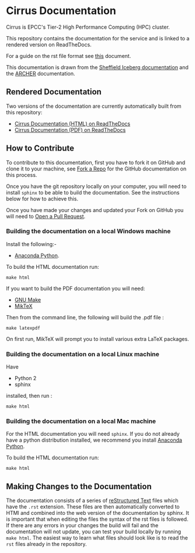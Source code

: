 # Cirrus Documentation

Cirrus is EPCC's Tier-2 High Performance Computing (HPC) cluster.

This repository contains the documentation for the service and is linked
to a rendered version on ReadTheDocs.

For a guide on the rst file format see
[this](http://thomas-cokelaer.info/tutorials/sphinx/rest_syntax.html)
document.

This documentation is drawn from the [Sheffield Iceberg
documentation](https://github.com/rcgsheffield/sheffield_hpc) and the
[ARCHER](http://www.archer.ac.uk) documentation.

## Rendered Documentation

Two versions of the documentation are currently automatically built from
this repository:

- [Cirrus Documentation (HTML) on
  ReadTheDocs](http://cirrus.readthedocs.io/)
- [Cirrus Documentation (PDF) on
  ReadTheDocs](https://readthedocs.org/projects/cirrus/downloads/pdf/latest/)

## How to Contribute

To contribute to this documentation, first you have to fork it on GitHub
and clone it to your machine, see [Fork a
Repo](https://help.github.com/articles/fork-a-repo/) for the GitHub
documentation on this process.

Once you have the git repository locally on your computer, you will need
to install `sphinx` to be able to build the documentation. See the
instructions below for how to achieve this.

Once you have made your changes and updated your Fork on GitHub you will
need to [Open a Pull
Request](https://help.github.com/articles/using-pull-requests/).

### Building the documentation on a local Windows machine

Install the following:-

- [Anaconda Python](https://store.continuum.io/cshop/anaconda).

To build the HTML documentation run:

    make html

If you want to build the PDF documentation you will need:

- [GNU Make](http://gnuwin32.sourceforge.net/packages/make.htm)
- [MikTeX](http://miktex.org/download)

Then from the command line, the following will build the .pdf file :

    make latexpdf

On first run, MikTeX will prompt you to install various extra LaTeX
packages.

### Building the documentation on a local Linux machine

Have

- Python 2
- sphinx

installed, then run :

    make html

### Building the documentation on a local Mac machine

For the HTML documentation you will need `sphinx`. If you do not already
have a python distribution installed, we recommend you install [Anaconda
Python](https://store.continuum.io/cshop/anaconda).

To build the HTML documentation run:

    make html

## Making Changes to the Documentation

The documentation consists of a series of [reStructured
Text](http://sphinx-doc.org/rest.html) files which have the `.rst`
extension. These files are then automatically converted to HTMl and
combined into the web version of the documentation by sphinx. It is
important that when editing the files the syntax of the rst files is
followed. If there are any errors in your changes the build will fail
and the documentation will not update, you can test your build locally
by running `make html`. The easiest way to learn what files should look
like is to read the `rst` files already in the repository.
